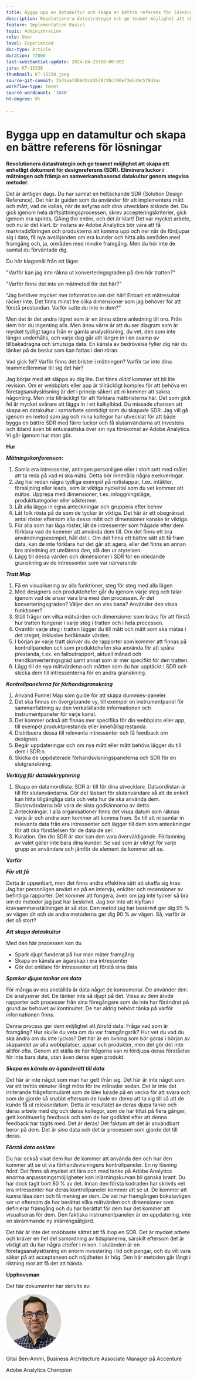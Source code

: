 ```yaml
---
title: Bygga upp en datamultur och skapa en bättre referens för lösningar
description: Revolutionera datastrategin och ge teamet möjlighet att skapa ett enhetligt dokument för Solution Design Reference (SDR). Eliminera luckor i mätningen och främja en samverkansbaserad datakultur genom stegvisa metoder.
feature: Implementation Basics
topic: Administration
role: User
level: Experienced
doc-type: Article
duration: 72000
last-substantial-update: 2024-04-25T00:00:00Z
jira: KT-15338
thumbnail: KT-15338.jpeg
source-git-commit: 35d2ea7d88d2c43b79730c700e73e539c5f0d8ac
workflow-type: tm+mt
source-wordcount: '1640'
ht-degree: 0%

---
```



# Bygga upp en datamultur och skapa en bättre referens för lösningar

**Revolutionera datastrategin och ge teamet möjlighet att skapa ett enhetligt dokument för designreferens (SDR). Eliminera luckor i mätningen och främja en samverkansbaserad datakultur genom stegvisa metoder.**

Det är äntligen dags. Du har samlat en heltäckande SDR (Solution Design Reference). Det här är guiden som du använder för att implementera mått och mått, vad de kallas, när de avfyras och dina utvecklare älskade det. Du gick igenom hela driftsättningsprocessen, skrev accepteringskriterier, gick igenom era sprints, QAing the entire, och det är klart! Det var mycket arbete, och nu är det klart. Er instans av Adobe Analytics bör vara att få marknadsföringen och produkterna att komma upp och ner när de fördjupar sig i data, få nya avslöjanden om era kunder och hitta alla områden med framgång och, ja, områden med mindre framgång. Men du hör inte de samtal du förväntade dig.

Du hör klagomål från ett läger.

&quot;Varför kan jag inte räkna ut konverteringsgraden på den här tratten?&quot;

&quot;Varför finns det inte en mätmetod för det här?&quot;

&quot;Jag behöver mycket mer information om det här! Enbart ett mätresultat räcker inte. Det finns minst tre olika dimensioner som jag behöver för att förstå prestandan. Varför satte du inte in dem?&quot;

Men det är det andra lägret som är en ännu större anledning till oro. Från dem hör du ingenting alls. Men ännu värre är att du ser diagram som är mycket tydligt tagna från er gamla analyslösning, du vet, den som inte längre underhålls, och varje dag går allt längre in i en svamp av tillbakadragna och smutsiga data. En känsla av bedrövelse fyller dig när du tänker på de beslut som kan fattas i den röran.

Vad gick fel? Varför finns det brister i mätningen? Varför tar inte dina teammedlemmar till sig det här?

Jag börjar med att släppa av dig lite. Det finns *alltid* kommer att bli lite revision. Om er webbplats eller app är tillräckligt komplex för att behöva en företagsanalyslösning är det i princip säkert att ni kommer att sakna någonting. Men inte tillräckligt för att förklara mätbristerna här. Det som gick fel är mycket svårare att lägga in i ett kalkylblad. Du missade chansen att skapa en datakultur i samarbete samtidigt som du skapade SDR. Jag vill gå igenom en metod som jag och mina kollegor har utvecklat för att både bygga en bättre SDR med färre luckor och få slutanvändarna att investera och ibland även bli entusiastiska över sin nya förekomst av Adobe Analytics. Vi går igenom hur man gör.

**Hur**

***Mätningskonferensen:***

1. Samla era intressenter, antingen personligen eller i stort sett med målet att ta reda på vad ni ska mäta. Detta bör innehålla några exekveringar.
1. Jag har redan några tydliga exempel på notislappar, t.ex. intäkter, försäljning eller leads, som är viktiga nyckeltal som du vet kommer att mätas. Upprepa med dimensioner, t.ex. inloggningsläge, produktkategorier eller söktermer.
1. Låt alla lägga in egna anteckningar och gruppera efter behov
1. Låt folk rösta på de som de tycker är viktiga. Det här är ett obegränsat antal röster eftersom alla dessa mått och dimensioner kanske är viktiga.
1. För alla som har låga röster, låt de intressenter som frågade efter dem förklara vad de kommer att använda dem till. Om det finns ett bra användningsexempel, håll det i. Om det finns ett bättre sätt att få fram data, kan de inte förklara hur det går att agera, eller det finns en annan bra anledning att utelämna den, slå den ur styrelsen.
1. Lägg till dessa värden och dimensioner i SDR för en inledande granskning av de intressenter som var närvarande

***Tratt Map***

1. Få en visualisering av alla funktioner, steg för steg med alla lägen
1. Med designers och produktchefer går du igenom varje steg och talar igenom vad de anser vara bra med den processen. Är det konverteringsgraden? Väljer den en viss bana? Använder den vissa funktioner?
1. Ställ frågor om vilka mätvärden och dimensioner som krävs för att förstå hur tratten fungerar i varje steg i tratten och i hela processen.
1. Ovanför varje steg i tratten lägger du till mått och mått som ska mätas i det steget, inklusive beräknade värden.
1. I början av varje tratt skriver du de rapporter som kommer att finnas på kontrollpanelen och som produktchefen ska använda för att spåra prestanda, t.ex. en falloutrapport, aktuell månad och trendkonverteringsgrad samt annat som är mer specifikt för den tratten.
1. Lägg till de nya mätvärdena och måtten som du har upptäckt i SDR och skicka dem till intressenterna för en andra granskning.

***Kontrollpanelerna för förhandsgranskning***

1. Använd Funnel Map som guide för att skapa dummies-paneler.
1. Det ska finnas en övergripande vy, till exempel en instrumentpanel för sammanfattning av den verkställande informationen och instrumentpaneler för varje kanal.
1. Det kommer också att finnas mer specifika för din webbplats eller app, till exempel produktprestanda eller innehållsprestanda.
1. Distribuera dessa till relevanta intressenter och få feedback om designen.
1. Begär uppdateringar och om nya mått eller mått behövs lägger du till dem i SDR:n.
1. Skicka de uppdaterade förhandsvisningspanelerna och SDR för en slutgranskning.

***Verktyg för datadekryptering***

1. Skapa en datamordlista. SDR är till för dina utvecklare. Dataordlistan är till för slutanvändarna. Gör det läsbart för slutanvändare så att de enkelt kan hitta tillgängliga data och veta hur de ska använda dem. Slutanvändarna bör vara de sista godkännarna av detta.
1. Anteckningar. I alla organisationer finns det vissa datum som räknas varje år och andra som kommer att komma fram. Se till att ni samlar in relevanta data från era intressenter och lägger till dem som anteckningar för att öka förståelsen för de data de ser.
1. Kuration. Om din SDR är stor kan den vara överväldigande. Förlamning av valet gäller inte bara dina kunder. Se vad som är viktigt för varje grupp av användare och jämför de element de kommer att se.

**Varför**

***För att få***

Detta är uppenbart, men det finns andra effektiva sätt att skaffa sig krav. Jag har personligen använt en på en intervju, enkäter och recensioner av befintliga rapporter. Det kommer att fungera, även om jag inte tycker så bra om de metoder jag just har beskrivit. Jag tror inte att klyftan i kravsammanställningen är så stor. Den metod jag har beskrivit ger dig 95 % av vägen dit och de andra metoderna ger dig 90 % av vägen. Så, varför är det så stort?

***Att skapa dataskultur***

Med den här processen kan du

- Spark djupt funderat på hur man mäter framgång
- Skapa en känsla av ägarskap i era intressenter
- Gör det enklare för intressenter att förstå sina data

***Sparkar djupa tankar om data***

För många av era anställda är data något de konsumerar. De använder den. De analyserar det. De tänker inte så djupt på det. Vissa av dem ärvde rapporter och processer från sina föregångare som de inte har förändrat på grund av behovet av kontinuitet. De har aldrig behövt tänka på varför informationen finns.

Denna process ger dem möjlighet att *förstå* data. Fråga vad som är framgång? Hur skulle du veta om du var framgångsrik? Hur vet du vad du ska ändra om du inte lyckas? Det här är en övning som bör göras i början av skapandet av alla webbplatser, appar och produkter, men det gör det inte alltför ofta. Genom att ställa de här frågorna kan ni fördjupa deras förståelse för inte bara data, utan även deras egen produkt.

***Skapa en känsla av äganderätt till data***

Det här är inte något som man har gett ifrån sig. Det här är inte något som var ett trettio minuter långt möte för tre månader sedan. Det är inte det irriterande frågeformuläret som de blev lurade på en vecka för att svara och som de gjorde så snabbt eftersom de hade en demo att ta sig till så att de kunde få ut releasedatum. Detta är resultatet av deras djupa tanke och deras arbete med dig och deras kollegor, som de har tittat på flera gånger, gett kontinuerlig feedback och som de har godkänt efter att denna feedback har tagits med. Det är deras! Det faktum att det är användbart beror på dem. Det är *sina* data och det är processen som gjorde det till deras.

***Förstå data enklare***

Du har också visat dem hur de kommer att använda den och hur den kommer att se ut via förhandsvisningens kontrollpaneler. En ny lösning *hård*. Det finns så mycket att lära och med tanke på Adobe Analytics enorma anpassningsmöjligheter kan inlärningskurvan bli ganska brant. Du har dock tagit bort 80 % av det. Innan den första kodraden har skrivits vet era intressenter hur deras kontrollpaneler kommer att se ut. De kommer att kunna läsa dem och få mening av dem. De vet hur framgången bokstavligen ser ut eftersom de har berättat vilka mätvärden och dimensioner som definierar framgång och du har berättat för dem hur det kommer att visualiseras för dem. Den faktiska instrumentpanelen är en uppdatering, inte en skrämmande ny inlärningsåtgärd.

Det här är inte det snabbaste sättet att få ihop en SDR. Det är mycket arbete och kräver en hel del samordning av tidsplanerna, särskilt eftersom det är viktigt att du har några chefer i mixen. I slutänden är en företagsanalyslösning en enorm investering i tid och pengar, och du vill vara säker på att acceptansen och nöjdheten är hög. Den här metoden går långt i riktning mot att få det att hända.

**Upphovsman**

Det här dokumentet har skrivits av:

![gitai-headshot](assets/gitai-headshot-150.jpg)

Gitai Ben-Ammi, Business Architecture Associate Manager på Accenture

Adobe Analytics Champion


